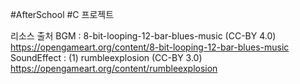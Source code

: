#AfterSchool
#C 프로젝트

리소스 출처
BGM : 8-bit-looping-12-bar-blues-music (CC-BY 4.0)
https://opengameart.org/content/8-bit-looping-12-bar-blues-music
SoundEffect : 
(1) rumbleexplosion (CC-BY 3.0)
https://opengameart.org/content/rumbleexplosion
